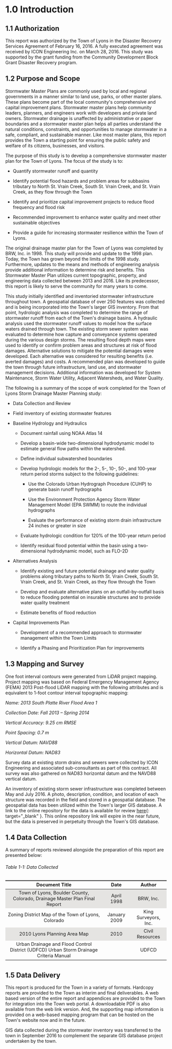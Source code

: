 1.0 Introduction
================

1.1 Authorization
-----------------

This report was authorized by the Town of Lyons in the Disaster Recovery
Services Agreement of February 16, 2016. A fully executed agreement was
received by ICON Engineering Inc. on March 28, 2016. This study was
supported by the grant funding from the Community Development Block
Grant Disaster Recovery program.

1.2 Purpose and Scope
---------------------

Stormwater Master Plans are commonly used by local and regional
governments in a manner similar to land use, parks, or other master
plans. These plans become part of the local community's comprehensive
and capital improvement plans. Stormwater master plans help community
leaders, planners, and engineers work with developers and private land
owners. Stormwater drainage is unaffected by administrative or paper
boundaries and a stormwater master plan helps all parties understand the
natural conditions, constraints, and opportunities to manage stormwater
in a safe, compliant, and sustainable manner. Like most master plans,
this report provides the Town a starting point for ensuring the public
safety and welfare of its citizens, businesses, and visitors.

The purpose of this study is to develop a comprehensive stormwater
master plan for the Town of Lyons. The focus of the study is to:

-   Quantify stormwater runoff and quantity

-   Identify potential flood hazards and problem areas for subbasins
    tributary to North St. Vrain Creek, South St. Vrain Creek, and St.
    Vrain Creek, as they flow through the Town

-   Identify and prioritize capital improvement projects to reduce flood
    frequency and flood risk

-   Recommended improvement to enhance water quality and meet other
    sustainable objectives

-   Provide a guide for increasing stormwater resilience within the Town
    of Lyons.

The original drainage master plan for the Town of Lyons was completed by
BRW, Inc. in 1998. This study will provide and update to the 1998 plan.
Today, the Town has grown beyond the limits of the 1998 study.
Furthermore, updates to the means and methods of engineering analysis
provide additional information to determine risk and benefits. This
Stormwater Master Plan utilizes current topographic, property, and
engineering data collected between 2013 and 2016. Like its predecessor,
this report is likely to serve the community for many years to come.

This study initially identified and inventoried stormwater
infrastructure throughout town. A geospatial database of over 250
features was collected and is being incorporated into the Town's larger
GIS inventory. From that point, hydrologic analysis was completed to
determine the range of stormwater runoff from each of the Town's
drainage basins. A hydraulic analysis used the stormwater runoff values
to model how the surface waters drained through town. The existing storm
sewer system was evaluated to determine how capture and conveyance
systems operated during the various design storms. The resulting flood
depth maps were used to identify or confirm problem areas and structures
at risk of flood damages. Alternative solutions to mitigate the
potential damages were developed. Each alternative was considered for
resulting benefits (i.e. averted damages) and costs. A recommended plan
was developed to guide the town through future infrastructure, land use,
and stormwater management decisions. Additional information was
developed for System Maintenance, Storm Water Utility, Adjacent
Watersheds, and Water Quality.

The following is a summary of the scope of work completed for the Town
of Lyons Storm Drainage Master Planning study:

-   Data Collection and Review

-   Field inventory of existing stormwater features

-   Baseline Hydrology and Hydraulics

    -   Document rainfall using NOAA Atlas 14

    -   Develop a basin-wide two-dimensional hydrodynamic model to
        estimate general flow paths within the watershed.

    -   Define individual subwatershed boundaries

    -   Develop hydrologic models for the 2-, 5-, 10-, 50-, and 100-year
        return period storms subject to the following guidelines:

        -   Use the Colorado Urban Hydrograph Procedure (CUHP) to
            generate basin runoff hydrographs

        -   Use the Environment Protection Agency Storm Water Management
            Model (EPA SWMM) to route the individual hydrographs

        -   Evaluate the performance of existing storm drain
            infrastructure 24 inches or greater in size

    -   Evaluate hydrologic condition for 120% of the 100-year return
        period

    -   Identify residual flood potential within the basin using a
        two-dimensional hydrodynamic model, such as FLO-2D

-   Alternatives Analysis

    -   Identify existing and future potential drainage and water
        quality problems along tributary paths to North St. Vrain Creek,
        South St. Vrain Creek, and St. Vrain Creek, as they flow through
        the Town

    -   Develop and evaluate alternative plans on an outfall-by-outfall
        basis to reduce flooding potential on insurable structures and
        to provide water quality treatment

    -   Estimate benefits of flood reduction

-   Capital Improvements Plan

    -   Development of a recommended approach to stormwater management
        within the Town Limits

    -   Identify a Phasing and Prioritization Plan for improvements

1.3 Mapping and Survey
----------------------

One foot interval contours were generated from LiDAR project mapping.
Project mapping was based on Federal Emergency Management Agency (FEMA)
2013 Post-flood LiDAR mapping with the following attributes and is
equivalent to 1-foot contour interval topographic mapping:

*Name: 2013 South Platte River Flood Area 1*

*Collection Date: Fall 2013 – Spring 2014*

*Vertical Accuracy: 9.25 cm RMSE*

*Point Spacing: 0.7 m*

*Vertical Datum: NAVD88*

*Horizontal Datum: NAD83*

Survey data at existing storm drains and sewers were collected by ICON
Engineering and associated sub-consultants as part of this contract. All
survey was also gathered on NAD83 horizontal datum and the NAVD88
vertical datum.

An inventory of existing storm sewer infrastructure was completed
between May and July 2016. A photo, description, condition, and location
of each structure was recorded in the field and stored in a geospatial
database. The geospatial data has been utilized within the Town's larger
GIS database. A link to the online repository for the data is available
for review [here](https://iconengineering.github.io/lyons/collection){: target="_blank" }.
This online repository link will expire in
the near future, but the data is preserved in perpetuity through the
Town's GIS database.

1.4 Data Collection
-------------------

A summary of reports reviewed alongside the preparation of this report
are presented below:

###### Table 1-1: Data Collected
<table align="center" style="border-collapse: collapse; caption-side:top; font-size:11pt;">
<tr>
<th <th align="center" style="font-weight: bold;border-left: 0px solid black;border-bottom: 1px solid rgba(0,0,0,.87);border-top: 2px solid rgba(0,0,0,.87);">
Document Title
</th>
<th <th align="center" style="font-weight: bold;border-left: 0px solid black;border-bottom: 1px solid rgba(0,0,0,.87);border-top: 2px solid rgba(0,0,0,.87);">
Date
</th>
<th <th align="center" style="font-weight: bold;border-left: 0px solid black;border-right:0px solid black;border-bottom: 1px solid rgba(0,0,0,.87);border-top: 2px solid rgba(0,0,0,.87);">
Author
</th>
</tr>
<tr>
<td align="center" style="border-left: 0px solid black;background-color: #E5E4E2;">
Town of Lyons, Boulder County, Colorado, Drainage Master Plan Final
Report
</td>
<td align="center" style="border-left: 0px solid black;background-color: #E5E4E2;">
April 1998
</td>
<td align="center" style="border-left: 0px solid black;border-right:0px solid black;background-color: #E5E4E2;">
BRW, Inc.
</td>
</tr>
<tr>
<td align="center" style="border-left: 0px solid black;border-top: hidden;">
Zoning District Map of the Town of Lyons, Colorado
</td>
<td align="center" style="border-left: 0px solid black;border-top: hidden;">
January 2009
</td>
<td align="center" style="border-left: 0px solid black;border-right:0px solid black;border-top: hidden;">
King Surveyors, Inc.
</td>
</tr>
<tr>
<td align="center" style="border-left: 0px solid black;border-top: hidden;background-color: #E5E4E2;">
2010 Lyons Planning Area Map
</td>
<td align="center" style="border-left: 0px solid black;border-top: hidden;background-color: #E5E4E2;">
2010
</td>
<td align="center" style="border-left: 0px solid black;border-right:0px solid black;border-top: hidden;background-color: #E5E4E2;">
Civil Resources
</td>
</tr>
<tr>
<td align="center" style="border-left: 0px solid black;border-top: hidden;">
Urban Drainage and Flood Control District (UDFCD) Urban Storm Drainage
Criteria Manual
</td>
<td align="center" style="border-left: 0px solid black;border-top: hidden;">
</td>
<td align="center" style="border-left: 0px solid black;border-right:0px solid black;border-top: hidden;">
UDFCD
</td>
</tr>
<tr>
<td colspan="3" align="left" style="font-size:9pt ;border-top: 1px solid black; border-bottom: hidden;">
</td>
</tr>
</table>

1.5 Data Delivery
-----------------

This report is produced for the Town in a variety of formats. Hardcopy
reports are provided to the Town as interim and final deliverables. A
web based version of the entire report and appendices are provided to
the Town for integration into the Town web portal. A downloadable PDF is
also available from the web link version. And, the supporting map
information is provided on a web-based mapping program that can be
hosted on the Town's website now and in the future.

GIS data collected during the stormwater inventory was transferred to
the town in September 2016 to complement the separate GIS database
project undertaken by the town.
